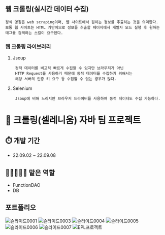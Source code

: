 ## 웹 크롤링(실시간 데이터 수집)


	정식 명칭은 web scraping이며, 웹 사이트에서 원하는 정보를 추출하는 것을 의미한다.
	보통 웹 사이트는 HTML 기반이므로 정보를 추출할 페이지에서 개발자 모드 실행 후 원하는 태그를 검색하는 스킬이 요구된다.


### 웹 크롤링 라이브러리

1. Jsoup
  
		정적 데이터를 비교적 빠르게 수집할 수 있지만 브라우저가 아닌
		HTTP Request를 사용하기 때문에 동적 데이터를 수집하기 위해서는 
		해당 서버의 인증 키 요구 등 수집할 수 없는 경우가 많다.

2. Selenium
  
		Jsoup에 비해 느리지만 브라우저 드라이버를 사용하여 동적 데이터도 수집 가능하다.




# 📌 크롤링(셀레니움) 자바 팀 프로젝트

## ⏱️ 개발 기간
- 22.09.02 ~ 22.09.08

## 🧑🏻‍🤝‍🧑🏼 맡은 역할
- FunctionDAO
- DB


## 포트폴리오

![슬라이드0001](https://user-images.githubusercontent.com/109491137/210208056-5d29ec6d-d063-4689-a27b-a3db0e1fcba0.jpg)
![슬라이드0003](https://user-images.githubusercontent.com/109491137/210208058-09f97e97-98a1-4afc-88c9-7d54cfc7d99c.jpg)
![슬라이드0004](https://user-images.githubusercontent.com/109491137/210208059-8a2adffc-ec9e-4b7a-bf75-b0dd537b64d5.jpg)
![슬라이드0005](https://user-images.githubusercontent.com/109491137/210208061-1202dcbf-b9d1-4f96-86db-59fe5b3aa4fe.jpg)
![슬라이드0006](https://user-images.githubusercontent.com/109491137/210208064-501ee8c5-0456-4e5a-bee0-10cbaf75c7e5.jpg)
![슬라이드0007](https://user-images.githubusercontent.com/109491137/210208066-f45b0548-49ea-457d-9bf3-5b700aaaf4f6.jpg)
![EPL프로젝트](https://user-images.githubusercontent.com/109491137/210210152-ee88a673-70a4-4bed-ad0e-05dca9a6a88c.jpg)
